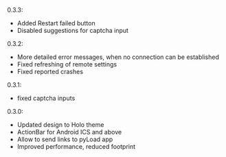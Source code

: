 0.3.3:
* Added Restart failed button
* Disabled suggestions for captcha input

0.3.2:
* More detailed error messages, when no connection can be established
* Fixed refreshing of remote settings
* Fixed reported crashes

0.3.1:
* fixed captcha inputs

0.3.0:
* Updated design to Holo theme
* ActionBar for Android ICS and above
* Allow to send links to pyLoad app
* Improved performance, reduced footprint

